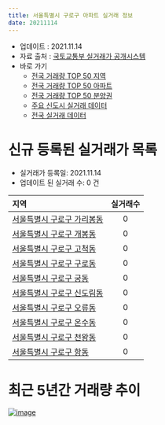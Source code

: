 ```yaml
---
title: 서울특별시 구로구 아파트 실거래 정보
date: 20211114
---
```


* 업데이트 : 2021.11.14
* 자료 출처 : [국토교통부 실거래가 공개시스템](http://rt.molit.go.kr)
* 바로 가기
    * [전국 거래량 TOP 50 지역](https://apt-info.github.io/apt-trade-info/tr)
    * [전국 거래량 TOP 50 아파트](https://apt-info.github.io/apt-trade-info/ta)
    * [전국 거래량 TOP 50 분양권](https://apt-info.github.io/apt-trade-info/tb)
    * [주요 신도시 실거래 데이터](https://apt-info.github.io/apt-trade-info/newtown)
    * [전국 실거래 데이터](https://apt-info.github.io/apt-trade-info/all)



<script async src="https://pagead2.googlesyndication.com/pagead/js/adsbygoogle.js"></script>
<!-- 기본광고 -->
<ins class="adsbygoogle"
     style="display:block"
     data-ad-client="ca-pub-1142216861245946"
     data-ad-slot="4805727019"
     data-ad-format="auto"
     data-full-width-responsive="true"></ins>
<script>
     (adsbygoogle = window.adsbygoogle || []).push({});
</script>


# 신규 등록된 실거래가 목록

* 실거래가 등록일: 2021.11.14
* 업데이트 된 실거래 수: 0 건


|지역|실거래수|
|:---|:---:|
|[서울특별시 구로구 가리봉동](https://apt-info.github.io/apt-trade-info/r205)|0|
|[서울특별시 구로구 개봉동](https://apt-info.github.io/apt-trade-info/r207)|0|
|[서울특별시 구로구 고척동](https://apt-info.github.io/apt-trade-info/r206)|0|
|[서울특별시 구로구 구로동](https://apt-info.github.io/apt-trade-info/r204)|0|
|[서울특별시 구로구 궁동](https://apt-info.github.io/apt-trade-info/r209)|0|
|[서울특별시 구로구 신도림동](https://apt-info.github.io/apt-trade-info/r203)|0|
|[서울특별시 구로구 오류동](https://apt-info.github.io/apt-trade-info/r208)|0|
|[서울특별시 구로구 온수동](https://apt-info.github.io/apt-trade-info/r210)|0|
|[서울특별시 구로구 천왕동](https://apt-info.github.io/apt-trade-info/r3155)|0|
|[서울특별시 구로구 항동](https://apt-info.github.io/apt-trade-info/r211)|0|



<script async src="https://pagead2.googlesyndication.com/pagead/js/adsbygoogle.js"></script>
<!-- 기본광고 -->
<ins class="adsbygoogle"
     style="display:block"
     data-ad-client="ca-pub-1142216861245946"
     data-ad-slot="4805727019"
     data-ad-format="auto"
     data-full-width-responsive="true"></ins>
<script>
     (adsbygoogle = window.adsbygoogle || []).push({});
</script>


# 최근 5년간 거래량 추이


<div style="width:100%;">
    <canvas id="deal_progress" height="200"></canvas>
</div>

<script>
new Chart(document.getElementById("deal_progress"), {
    type: 'line',
    data: {
        labels: ['16.01','16.02','16.03','16.04','16.05','16.06','16.07','16.08','16.09','16.10','16.11','16.12','17.01','17.02','17.03','17.04','17.05','17.06','17.07','17.08','17.09','17.10','17.11','17.12','18.01','18.02','18.03','18.04','18.05','18.06','18.07','18.08','18.09','18.10','18.11','18.12','19.01','19.02','19.03','19.04','19.05','19.06','19.07','19.08','19.09','19.10','19.11','19.12','20.01','20.02','20.03','20.04','20.05','20.06','20.07','20.08','20.09','20.10','20.11','20.12','21.01','21.02','21.03','21.04','21.05','21.06','21.07','21.08','21.09','21.10','21.11'],
        datasets: [{
            label: '매매/분양권',
            data: [292,313,468,516,531,648,638,519,563,644,289,224,205,305,413,463,629,693,617,304,364,300,316,311,501,469,557,322,312,375,431,796,402,217,112,100,101,86,125,145,162,261,371,291,328,554,608,536,452,584,318,234,370,891,562,260,226,241,480,392,337,210,267,203,280,272,271,250,168,107,10],
            borderColor: "rgba(66, 133, 243, 1)",
            backgroundColor: "rgba(66, 133, 243, 0.05)",
            borderWidth: 1,
            pointRadius: 0,
            fill: false,
            lineTension: 0
        },{
            label: '전/월세',
            data: [539,550,526,641,480,451,482,494,480,560,468,520,461,628,617,440,434,465,483,540,516,489,471,611,612,565,789,585,466,461,451,536,516,580,453,463,545,519,587,481,446,415,414,476,489,537,494,587,535,781,529,717,502,529,592,497,432,458,514,458,572,525,551,424,476,428,515,745,500,586,88],
            borderColor: "rgba(255, 90, 0, 1)",
            backgroundColor: "rgba(255, 90, 0, 0.05)",
            borderWidth: 1,
            pointRadius: 0,
            fill: false,
            lineTension: 0
        },{
            label: '합계',
            data: [831,863,994,1157,1011,1099,1120,1013,1043,1204,757,744,666,933,1030,903,1063,1158,1100,844,880,789,787,922,1113,1034,1346,907,778,836,882,1332,918,797,565,563,646,605,712,626,608,676,785,767,817,1091,1102,1123,987,1365,847,951,872,1420,1154,757,658,699,994,850,909,735,818,627,756,700,786,995,668,693,98],
            borderColor: "rgba(0, 0, 0, 1)",
            backgroundColor: "rgba(0, 0, 0, 0.03)",
            borderWidth: 0.1,
            pointRadius: 0,
            fill: true,
            lineTension: 0
        }
        ]
    },
    options: {
        responsive: true,
        title: {
            display: false
        },
        tooltips: {
            mode: 'index',
            intersect: false
        },
        hover: {
            mode: 'nearest',
            intersect: true
        },
        scales: {
            xAxes: [{
                display: true,
                scaleLabel: {
                    display: true,
                    labelString: '년/월'
                }
            }],
            yAxes: [{
                display: true,
                ticks: {
                    suggestedMin: 0,
                },
                scaleLabel: {
                    display: true,
                    labelString: '실거래 수'
                }
            }]
        }
    }
});

</script>


[![image](https://apt-info.github.io/images/2020-01-03-apt-trade-info/1024x500.png)](https://play.google.com/store/apps/details?id=com.aptinfo.apttradeinfo)


